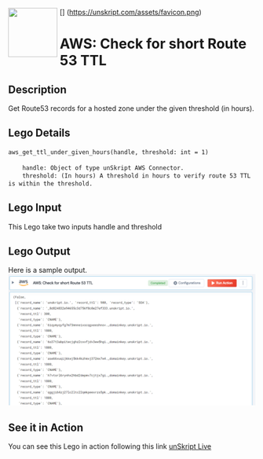 [<img align="left" src="https://unskript.com/assets/favicon.png" width="100" height="100" style="padding-right: 5px">]
(https://unskript.com/assets/favicon.png)
<h1>AWS: Check for short Route 53 TTL</h1>

## Description
Get Route53 records for a hosted zone under the given threshold (in hours).

## Lego Details
	aws_get_ttl_under_given_hours(handle, threshold: int = 1)

		handle: Object of type unSkript AWS Connector.
		threshold: (In hours) A threshold in hours to verify route 53 TTL is within the threshold.


## Lego Input
This Lego take two inputs handle and threshold

## Lego Output
Here is a sample output.
<img src="./1.png">

## See it in Action

You can see this Lego in action following this link [unSkript Live](https://us.app.unskript.io)